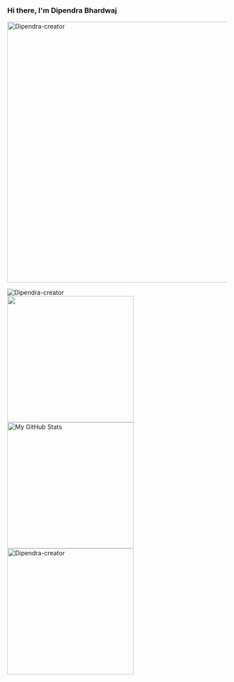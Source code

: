 ### Hi there, I'm Dipendra Bhardwaj


<img align="center" height="600px" src="https://dipendra-creator.github.io/Dipendra-creator/images/the.villain.skull-20210407-0001.jpg" alt="Dipendra-creator" />



<div align="center">
<p align="left"><img src="https://komarev.com/ghpvc/?username=Dipendra-creator" alt="Dipendra-creator"/><br>
<a href="https://github.com/Dipendra-creator">
  <img align="center" src="https://github-readme-stats.vercel.app/api/top-langs/?username=Dipendra-creator&theme=dark&hide_langs_below=1" height="290px"/>
</a>
  
<a href="https://github.com/Dipendra-creator">
 <img align="center" src="https://github-readme-stats.vercel.app/api?username=Dipendra-creator&show_icons=true&theme=dark&line_height=27" height="290px" alt="My GitHub Stats" height="220px" />
</a>
<img align="center" src="https://github-readme-streak-stats.herokuapp.com/?user=Dipendra-creator&theme=dark" height="290px" alt="Dipendra-creator" /></p>
</div>
